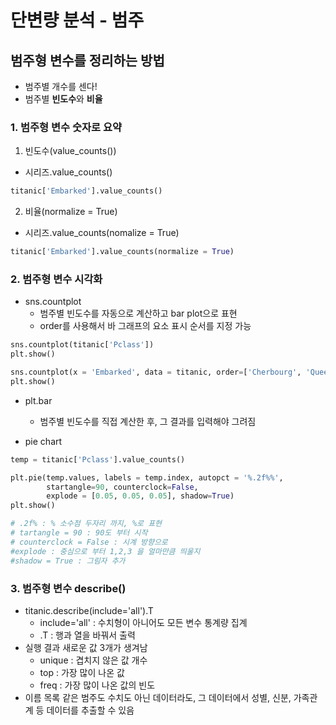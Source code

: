 # 단변량 분석 - 범주

## 범주형 변수를 정리하는 방법
* 범주별 개수를 센다!
* 범주별 **빈도수**와 **비율**

### 1. 범주형 변수 숫자로 요약
1. 빈도수(value_counts())
* 시리즈.value_counts()
```python
titanic['Embarked'].value_counts()
```

2. 비율(normalize = True)
* 시리즈.value_counts(nomalize = True)
```python
titanic['Embarked'].value_counts(normalize = True)
```

### 2. 범주형 변수 시각화
* sns.countplot
    * 범주별 빈도수를 자동으로 계산하고 bar plot으로 표현
    * order를 사용해서 바 그래프의 요소 표시 순서를 지정 가능
```python
sns.countplot(titanic['Pclass'])
plt.show()
```
```python
sns.countplot(x = 'Embarked', data = titanic, order=['Cherbourg', 'Queenstown', 'Southampton'])
plt.show()
```

* plt.bar
    * 범주별 빈도수를 직접 계산한 후, 그 결과를 입력해야 그려짐

* pie chart
```python
temp = titanic['Pclass'].value_counts()

plt.pie(temp.values, labels = temp.index, autopct = '%.2f%%', 
        startangle=90, counterclock=False, 
        explode = [0.05, 0.05, 0.05], shadow=True)
plt.show()

# .2f% : % 소수점 두자리 까지, %로 표현
# tartangle = 90 : 90도 부터 시작
# counterclock = False : 시계 방향으로
#explode : 중심으로 부터 1,2,3 을 얼마만큼 띄울지
#shadow = True : 그림자 추가

```

### 3. 범주형 변수 describe()
* titanic.describe(include='all').T
    * include='all' : 수치형이 아니어도 모든 변수 통계량 집계
    * .T : 행과 열을 바꿔서 출력
* 실행 결과 새로운 값 3개가 생겨남
    * unique : 겹치지 않은 값 개수
    * top : 가장 많이 나온 값
    * freq : 가장 많이 나온 값의 빈도
* 이름 목록 같은 범주도 수치도 아닌 데이터라도, 그 데이터에서 성별, 신분, 가족관계 등 데이터를 추출할 수 있음